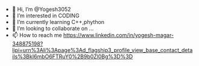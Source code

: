 - 👋 Hi, I’m @Yogesh3052
- 👀 I’m interested in  CODING
- 🌱 I’m currently learning C++,phython
- 💞️ I’m looking to collaborate on ...
- 📫 How to reach me
https://www.linkedin.com/in/yogesh-magar-348875198?lipi=urn%3Ali%3Apage%3Ad_flagship3_profile_view_base_contact_details%3BkI6mbO6FTRuY0%2B9b0Zl0Bg%3D%3D

<!---
Yogesh3052/Yogesh3052 is a ✨ special ✨ repository because its `README.md` (this file) appears on your GitHub profile.
You can click the Preview link to take a look at your changes.
--->
